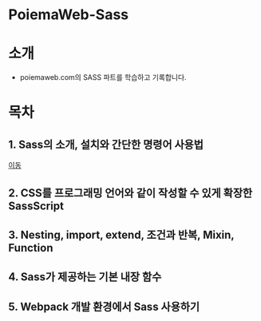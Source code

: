 # PoiemaWeb-Sass

# 소개

- poiemaweb.com의 SASS 파트를 학습하고 기록합니다.

# 목차

## 1. Sass의 소개, 설치와 간단한 명령어 사용법

[이동](./1.%20Sass%EC%9D%98%20%EC%86%8C%EA%B0%9C%2C%20%EC%84%A4%EC%B9%98%EC%99%80%20%EA%B0%84%EB%8B%A8%ED%95%9C%20%EB%AA%85%EB%A0%B9%EC%96%B4%20%EC%82%AC%EC%9A%A9%EB%B2%95.md)

## 2. CSS를 프로그래밍 언어와 같이 작성할 수 있게 확장한 SassScript

## 3. Nesting, import, extend, 조건과 반복, Mixin, Function

## 4. Sass가 제공하는 기본 내장 함수

## 5. Webpack 개발 환경에서 Sass 사용하기
